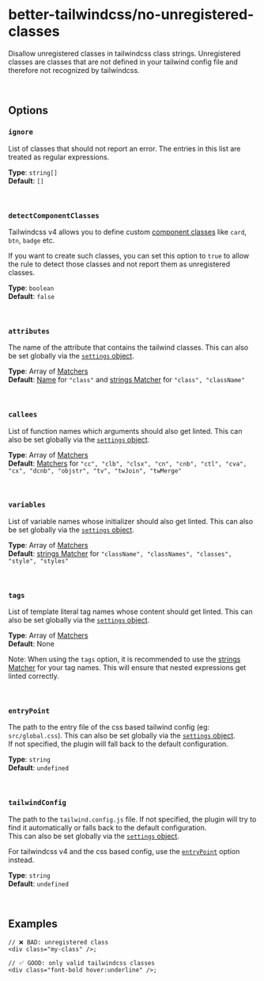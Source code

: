 # better-tailwindcss/no-unregistered-classes

Disallow unregistered classes in tailwindcss class strings. Unregistered classes are classes that are not defined in your tailwind config file and therefore not recognized by tailwindcss.

<br/>

## Options

### `ignore`

  List of classes that should not report an error. The entries in this list are treated as regular expressions.
  
  **Type**: `string[]`  
  **Default**: `[]`

<br/>

### `detectComponentClasses`

  Tailwindcss v4 allows you to define custom [component classes](https://tailwindcss.com/docs/adding-custom-styles#adding-component-classes) like `card`, `btn`, `badge` etc.
  
  If you want to create such classes, you can set this option to `true` to allow the rule to detect those classes and not report them as unregistered classes.
  
  **Type**: `boolean`  
  **Default**: `false`

<br/>

### `attributes`

  The name of the attribute that contains the tailwind classes. This can also be set globally via the [`settings` object](../settings/settings.md#attributes).  

  **Type**: Array of [Matchers](../configuration/advanced.md)  
  **Default**: [Name](../configuration/advanced.md#name-based-matching) for `"class"` and [strings Matcher](../configuration/advanced.md#types-of-matchers) for `"class", "className"`

<br/>

### `callees`

  List of function names which arguments should also get linted. This can also be set globally via the [`settings` object](../settings/settings.md#callees).  
  
  **Type**: Array of [Matchers](../configuration/advanced.md)  
  **Default**: [Matchers](../configuration/advanced.md#types-of-matchers) for `"cc", "clb", "clsx", "cn", "cnb", "ctl", "cva", "cx", "dcnb", "objstr", "tv", "twJoin", "twMerge"`

<br/>

### `variables`

  List of variable names whose initializer should also get linted. This can also be set globally via the [`settings` object](../settings/settings.md#variables).  
  
  **Type**: Array of [Matchers](../configuration/advanced.md)  
  **Default**:  [strings Matcher](../configuration/advanced.md#types-of-matchers) for `"className", "classNames", "classes", "style", "styles"`

<br/>

### `tags`

  List of template literal tag names whose content should get linted. This can also be set globally via the [`settings` object](../settings/settings.md#tags).  
  
  **Type**: Array of [Matchers](../configuration/advanced.md)  
  **Default**: None

  Note: When using the `tags` option, it is recommended to use the [strings Matcher](../configuration/advanced.md#types-of-matchers) for your tag names. This will ensure that nested expressions get linted correctly.

<br/>

### `entryPoint`

  The path to the entry file of the css based tailwind config (eg: `src/global.css`). This can also be set globally via the [`settings` object](../settings/settings.md#entrypoint).  
  If not specified, the plugin will fall back to the default configuration.  

  **Type**: `string`  
  **Default**: `undefined`

<br/>

### `tailwindConfig`

  The path to the `tailwind.config.js` file. If not specified, the plugin will try to find it automatically or falls back to the default configuration.  
  This can also be set globally via the [`settings` object](../settings/settings.md#tailwindConfig).  

  For tailwindcss v4 and the css based config, use the [`entryPoint`](#entrypoint) option instead.

  **Type**: `string`  
  **Default**: `undefined`

<br/>

## Examples

```tsx
// ❌ BAD: unregistered class
<div class="my-class" />;
```

```tsx
// ✅ GOOD: only valid tailwindcss classes
<div class="font-bold hover:underline" />;
```
